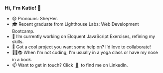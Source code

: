 ### Hi, I'm Katie! 👋

- 😄 Pronouns: She/Her.
- 🎓 Recent graduate from Lighthouse Labs: Web Development Bootcamp.
- 🌱 I’m currently working on Eloquent JavaScript Exercises, refining my skills. 
- :handshake: Got a cool project you want some help on? I'd love to collaborate!
- :lotus_position_woman::books: When I'm not coding, I'm usually in a yoga class or have my nose in a book.
- 📫 Want to get in touch? Click &nbsp;[:envelope_with_arrow:](https://www.linkedin.com/in/KatieHerda/)&nbsp; to find me on LinkedIn.
